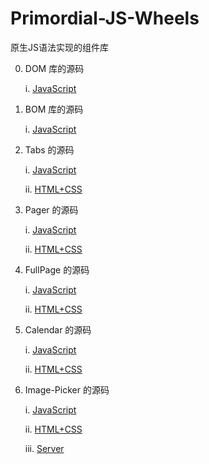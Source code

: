 # Primordial-JS-Wheels
原生JS语法实现的组件库

0. DOM 库的源码

    i. [JavaScript](https://github.com/zrh617/Primordial-JS-Wheels/blob/main/lib/dom/index.js)
    
1. BOM 库的源码

    i. [JavaScript](https://github.com/zrh617/Primordial-JS-Wheels/blob/main/lib/bom/index.js)
    
3. Tabs 的源码

    i. [JavaScript](https://github.com/zrh617/Primordial-JS-Wheels/blob/main/lib/tabs/index.js)
   
    ii. [HTML+CSS](https://github.com/zrh617/Primordial-JS-Wheels/blob/main/demos/tabs.html)
    
4. Pager 的源码

    i. [JavaScript](https://github.com/zrh617/Primordial-JS-Wheels/blob/main/lib/pager/index.js)
  
    ii. [HTML+CSS](https://github.com/zrh617/Primordial-JS-Wheels/blob/main/demos/pager.html)
    
5. FullPage 的源码 

    i. [JavaScript](https://github.com/zrh617/Primordial-JS-Wheels/blob/main/lib/fullpage/index.js)
    
    ii. [HTML+CSS](https://github.com/zrh617/Primordial-JS-Wheels/blob/main/demos/fullpage.html)
    
6. Calendar 的源码     

    i. [JavaScript](https://github.com/zrh617/Primordial-JS-Wheels/blob/main/lib/calendar/index.js)

    ii. [HTML+CSS](https://github.com/zrh617/Primordial-JS-Wheels/blob/main/demos/calendar.html)
    
7. Image-Picker 的源码      

    i. [JavaScript](https://github.com/zrh617/Primordial-JS-Wheels/blob/main/lib/image-picker/index.js)
    
    ii. [HTML+CSS](https://github.com/zrh617/Primordial-JS-Wheels/blob/main/demos/image-picker.html)
    
    iii. [Server](https://github.com/zrh617/image-server/blob/main/server.js)
